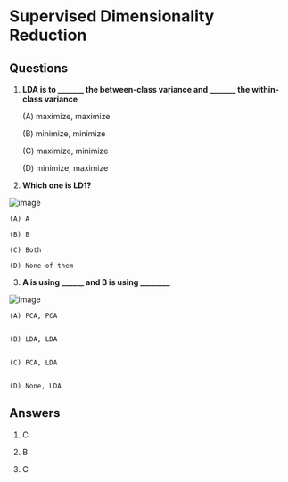 
# Supervised Dimensionality Reduction

## Questions

1. **LDA is to _______ the between-class variance and _______ the within-class variance**

    (A) maximize, maximize


    (B) minimize, minimize


    (C) maximize, minimize
    
    (D) minimize, maximize


2. **Which one is LD1?** 

![image](https://user-images.githubusercontent.com/19512902/175927817-fd95a4e0-5a2b-4b1f-bf98-30f20249bfa9.png)

    (A) A

    (B) B

    (C) Both

    (D) None of them


3. **A is using ______ and B is using ________**

![image](https://user-images.githubusercontent.com/19512902/175927964-89b38f1f-deb9-4980-a1e3-3557a180acba.png)


    (A) PCA, PCA


    (B) LDA, LDA


    (C) PCA, LDA


    (D) None, LDA



## Answers

1. C

1. B

1. C

